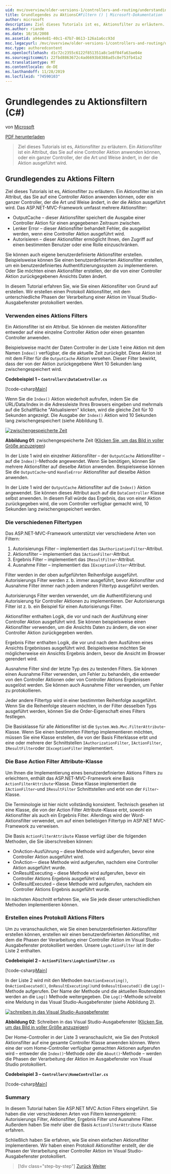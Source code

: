 ```yaml
---
uid: mvc/overview/older-versions-1/controllers-and-routing/understanding-action-filters-cs
title: Grundlegendes zu AktionsC#Filtern () | Microsoft-Dokumentation
author: microsoft
description: Ziel dieses Tutorials ist es, Aktionsfilter zu erläutern. Ein Aktionsfilter ist ein Attribut, das Sie auf eine Controller Aktion anwenden können, oder auf einen vollständigen Controller...
ms.author: riande
ms.date: 10/16/2008
ms.assetid: a94e4e81-40c1-47b7-8613-126a1a6cc93d
msc.legacyurl: /mvc/overview/older-versions-1/controllers-and-routing/understanding-action-filters-cs
msc.type: authoredcontent
ms.openlocfilehash: d1c72c2355c6122f851351a8c1e8f04fa63ae04e
ms.sourcegitcommit: 22fbd8863672c4ad6693b8388ad5c8e753fb41a2
ms.translationtype: MT
ms.contentlocale: de-DE
ms.lasthandoff: 11/28/2019
ms.locfileid: "74590103"
---
```

# <a name="understanding-action-filters-c"></a>Grundlegendes zu Aktionsfiltern (C#)

von [Microsoft](https://github.com/microsoft)

[PDF herunterladen](https://download.microsoft.com/download/e/f/3/ef3f2ff6-7424-48f7-bdaa-180ef64c3490/ASPNET_MVC_Tutorial_14_CS.pdf)

> Ziel dieses Tutorials ist es, Aktionsfilter zu erläutern. Ein Aktionsfilter ist ein Attribut, das Sie auf eine Controller Aktion anwenden können, oder ein ganzer Controller, der die Art und Weise ändert, in der die Aktion ausgeführt wird.

## <a name="understanding-action-filters"></a>Grundlegendes zu Aktions Filtern

Ziel dieses Tutorials ist es, Aktionsfilter zu erläutern. Ein Aktionsfilter ist ein Attribut, das Sie auf eine Controller Aktion anwenden können, oder ein ganzer Controller, der die Art und Weise ändert, in der die Aktion ausgeführt wird. Das ASP.NET-MVC-Framework umfasst mehrere Aktionsfilter:

- OutputCache – dieser Aktionsfilter speichert die Ausgabe einer Controller Aktion für einen angegebenen Zeitraum zwischen.
- Lenker Error – dieser Aktionsfilter behandelt Fehler, die ausgelöst werden, wenn eine Controller Aktion ausgeführt wird.
- Autorisieren – dieser Aktionsfilter ermöglicht Ihnen, den Zugriff auf einen bestimmten Benutzer oder eine Rolle einzuschränken.

Sie können auch eigene benutzerdefinierte Aktionsfilter erstellen. Beispielsweise können Sie einen benutzerdefinierten Aktionsfilter erstellen, um ein benutzerdefiniertes Authentifizierungssystem zu implementieren. Oder Sie möchten einen Aktionsfilter erstellen, der die von einer Controller Aktion zurückgegebenen Ansichts Daten ändert.

In diesem Tutorial erfahren Sie, wie Sie einen Aktionsfilter von Grund auf erstellen. Wir erstellen einen Protokoll Aktionsfilter, mit dem unterschiedliche Phasen der Verarbeitung einer Aktion im Visual Studio-Ausgabefenster protokolliert werden.

### <a name="using-an-action-filter"></a>Verwenden eines Aktions Filters

Ein Aktionsfilter ist ein Attribut. Sie können die meisten Aktionsfilter entweder auf eine einzelne Controller Aktion oder einen gesamten Controller anwenden.

Beispielsweise macht der Daten Controller in der Liste 1 eine Aktion mit dem Namen `Index()` verfügbar, die die aktuelle Zeit zurückgibt. Diese Aktion ist mit dem Filter für die `OutputCache` Aktion versehen. Dieser Filter bewirkt, dass der von der Aktion zurückgegebene Wert 10 Sekunden lang zwischengespeichert wird.

**Codebeispiel 1 – `Controllers\DataController.cs`**

[!code-csharp[Main](understanding-action-filters-cs/samples/sample1.cs)]

Wenn Sie die `Index()` Aktion wiederholt aufrufen, indem Sie die URL/Data/Index in die Adressleiste Ihres Browsers eingeben und mehrmals auf die Schaltfläche "Aktualisieren" klicken, wird die gleiche Zeit für 10 Sekunden angezeigt. Die Ausgabe der `Index()` Aktion wird 10 Sekunden lang zwischengespeichert (siehe Abbildung 1).

[![zwischengespeicherte Zeit](understanding-action-filters-cs/_static/image2.png)](understanding-action-filters-cs/_static/image1.png)

**Abbildung 01**: zwischengespeicherte Zeit ([Klicken Sie, um das Bild in voller Größe anzuzeigen](understanding-action-filters-cs/_static/image3.png))

In der Liste 1 wird ein einzelner Aktionsfilter – der `OutputCache` Aktionsfilter – auf die `Index()`-Methode angewendet. Wenn Sie benötigen, können Sie mehrere Aktionsfilter auf dieselbe Aktion anwenden. Beispielsweise können Sie die `OutputCache`-und `HandleError` Aktionsfilter auf dieselbe Aktion anwenden.

In der Liste 1 wird der `OutputCache` Aktionsfilter auf die `Index()` Aktion angewendet. Sie können dieses Attribut auch auf die `DataController` Klasse selbst anwenden. In diesem Fall würde das Ergebnis, das von einer Aktion zurückgegeben wird, die vom Controller verfügbar gemacht wird, 10 Sekunden lang zwischengespeichert werden.

### <a name="the-different-types-of-filters"></a>Die verschiedenen Filtertypen

Das ASP.NET-MVC-Framework unterstützt vier verschiedene Arten von Filtern:

1. Autorisierungs Filter – implementiert das `IAuthorizationFilter`-Attribut.
2. Aktionsfilter – implementiert das `IActionFilter`-Attribut.
3. Ergebnis Filter – implementiert das `IResultFilter`-Attribut.
4. Ausnahme Filter – implementiert das `IExceptionFilter`-Attribut.

Filter werden in der oben aufgeführten Reihenfolge ausgeführt. Autorisierungs Filter werden z. b. immer ausgeführt, bevor Aktionsfilter und Ausnahme Filter immer nach jedem anderen Filtertyp ausgeführt werden.

Autorisierungs Filter werden verwendet, um die Authentifizierung und Autorisierung für Controller Aktionen zu implementieren. Der Autorisierungs Filter ist z. b. ein Beispiel für einen Autorisierungs Filter.

Aktionsfilter enthalten Logik, die vor und nach der Ausführung einer Controller Aktion ausgeführt wird. Sie können beispielsweise einen Aktionsfilter verwenden, um die Ansichts Daten zu ändern, die von einer Controller Aktion zurückgegeben werden.

Ergebnis Filter enthalten Logik, die vor und nach dem Ausführen eines Ansichts Ergebnisses ausgeführt wird. Beispielsweise möchten Sie möglicherweise ein Ansichts Ergebnis ändern, bevor die Ansicht im Browser gerendert wird.

Ausnahme Filter sind der letzte Typ des zu testenden Filters. Sie können einen Ausnahme Filter verwenden, um Fehler zu behandeln, die entweder von den Controller Aktionen oder von Controller Aktions Ergebnissen ausgelöst werden. Sie können auch Ausnahme Filter verwenden, um Fehler zu protokollieren.

Jeder andere Filtertyp wird in einer bestimmten Reihenfolge ausgeführt. Wenn Sie die Reihenfolge steuern möchten, in der Filter desselben Typs ausgeführt werden, können Sie die Order-Eigenschaft eines Filters festlegen.

Die Basisklasse für alle Aktionsfilter ist die `System.Web.Mvc.FilterAttribute`-Klasse. Wenn Sie einen bestimmten Filtertyp implementieren möchten, müssen Sie eine Klasse erstellen, die von der Basis Filterklasse erbt und eine oder mehrere der Schnittstellen `IAuthorizationFilter`, `IActionFilter`, `IResultFilter`oder `IExceptionFilter` implementiert.

### <a name="the-base-actionfilterattribute-class"></a>Die Base Action Filter Attribute-Klasse

Um Ihnen die Implementierung eines benutzerdefinierten Aktions Filters zu erleichtern, enthält das ASP.NET-MVC-Framework eine Basis `ActionFilterAttribute`-Klasse. Diese Klasse implementiert die `IActionFilter`-und `IResultFilter` Schnittstellen und erbt von der `Filter`-Klasse.

Die Terminologie ist hier nicht vollständig konsistent. Technisch gesehen ist eine Klasse, die von der Action Filter Attribute-Klasse erbt, sowohl ein Aktionsfilter als auch ein Ergebnis Filter. Allerdings wird der Word-Aktionsfilter verwendet, um auf einen beliebigen Filtertyp im ASP.NET MVC-Framework zu verweisen.

Die Basis `ActionFilterAttribute` Klasse verfügt über die folgenden Methoden, die Sie überschreiben können:

- OnAction-Ausführung – diese Methode wird aufgerufen, bevor eine Controller Aktion ausgeführt wird.
- OnAction-– diese Methode wird aufgerufen, nachdem eine Controller Aktion ausgeführt wurde.
- OnResultExecuting – diese Methode wird aufgerufen, bevor ein Controller Aktions Ergebnis ausgeführt wird.
- OnResultExecuted – diese Methode wird aufgerufen, nachdem ein Controller Aktions Ergebnis ausgeführt wurde.

Im nächsten Abschnitt erfahren Sie, wie Sie jede dieser unterschiedlichen Methoden implementieren können.

### <a name="creating-a-log-action-filter"></a>Erstellen eines Protokoll Aktions Filters

Um zu veranschaulichen, wie Sie einen benutzerdefinierten Aktionsfilter erstellen können, erstellen wir einen benutzerdefinierten Aktionsfilter, mit dem die Phasen der Verarbeitung einer Controller Aktion im Visual Studio-Ausgabefenster protokolliert werden. Unsere `LogActionFilter` ist in der Liste 2 enthalten.

**Codebeispiel 2 – `ActionFilters\LogActionFilter.cs`**

[!code-csharp[Main](understanding-action-filters-cs/samples/sample2.cs)]

In der Liste 2 wird mit den Methoden `OnActionExecuting()`, `OnActionExecuted()`, `OnResultExecuting()`und `OnResultExecuted()` die `Log()`-Methode aufgerufen. Der Name der Methode und die aktuellen Routendaten werden an die `Log()` Methode weitergegeben. Die `Log()`-Methode schreibt eine Meldung in das Visual Studio-Ausgabefenster (siehe Abbildung 2).

[![schreiben in das Visual Studio-Ausgabefenster](understanding-action-filters-cs/_static/image5.png)](understanding-action-filters-cs/_static/image4.png)

**Abbildung 02**: Schreiben in das Visual Studio-Ausgabefenster ([Klicken Sie, um das Bild in voller Größe anzuzeigen](understanding-action-filters-cs/_static/image6.png))

Der Home-Controller in der Liste 3 veranschaulicht, wie Sie den Protokoll Aktionsfilter auf eine gesamte Controller Klasse anwenden können. Wenn eine der vom Home-Controller verfügbar gemachten Aktionen aufgerufen wird – entweder die `Index()`-Methode oder die `About()`-Methode – werden die Phasen der Verarbeitung der Aktion im Ausgabefenster von Visual Studio protokolliert.

**Codebeispiel 3 – `Controllers\HomeController.cs`**

[!code-csharp[Main](understanding-action-filters-cs/samples/sample3.cs)]

### <a name="summary"></a>Summary

In diesem Tutorial haben Sie ASP.NET MVC Action Filters eingeführt. Sie haben die vier verschiedenen Arten von Filtern kennengelernt: Autorisierungs Filter, Aktionsfilter, Ergebnis Filter und Ausnahme Filter. Außerdem haben Sie mehr über die Basis `ActionFilterAttribute` Klasse erfahren.

Schließlich haben Sie erfahren, wie Sie einen einfachen Aktionsfilter implementieren. Wir haben einen Protokoll Aktionsfilter erstellt, der die Phasen der Verarbeitung einer Controller Aktion im Visual Studio-Ausgabefenster protokolliert.

> [!div class="step-by-step"]
> [Zurück](asp-net-mvc-routing-overview-cs.md)
> [Weiter](improving-performance-with-output-caching-cs.md)
